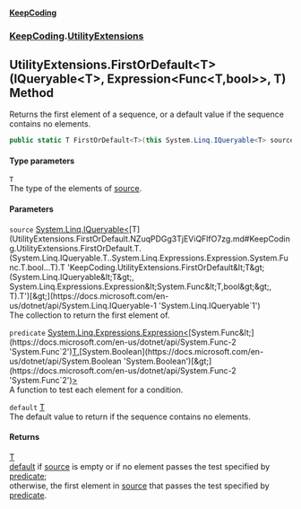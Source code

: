 #### [KeepCoding](index.md 'index')
### [KeepCoding](KeepCoding.md 'KeepCoding').[UtilityExtensions](UtilityExtensions.md 'KeepCoding.UtilityExtensions')
## UtilityExtensions.FirstOrDefault&lt;T&gt;(IQueryable&lt;T&gt;, Expression&lt;Func&lt;T,bool&gt;&gt;, T) Method
Returns the first element of a sequence, or a default value if the sequence contains no elements.  
```csharp
public static T FirstOrDefault<T>(this System.Linq.IQueryable<T> source, System.Linq.Expressions.Expression<System.Func<T,bool>> predicate, T @default);
```
#### Type parameters
<a name='KeepCoding.UtilityExtensions.FirstOrDefault.T.(System.Linq.IQueryable.T..System.Linq.Expressions.Expression.System.Func.T.bool...T).T'></a>
`T`  
The type of the elements of [source](UtilityExtensions.FirstOrDefault.NZuqPDGg3TjEViQFlfO7zg.md#KeepCoding.UtilityExtensions.FirstOrDefault.T.(System.Linq.IQueryable.T..System.Linq.Expressions.Expression.System.Func.T.bool...T).source 'KeepCoding.UtilityExtensions.FirstOrDefault&lt;T&gt;(System.Linq.IQueryable&lt;T&gt;, System.Linq.Expressions.Expression&lt;System.Func&lt;T,bool&gt;&gt;, T).source').
  
#### Parameters
<a name='KeepCoding.UtilityExtensions.FirstOrDefault.T.(System.Linq.IQueryable.T..System.Linq.Expressions.Expression.System.Func.T.bool...T).source'></a>
`source` [System.Linq.IQueryable&lt;](https://docs.microsoft.com/en-us/dotnet/api/System.Linq.IQueryable-1 'System.Linq.IQueryable`1')[T](UtilityExtensions.FirstOrDefault.NZuqPDGg3TjEViQFlfO7zg.md#KeepCoding.UtilityExtensions.FirstOrDefault.T.(System.Linq.IQueryable.T..System.Linq.Expressions.Expression.System.Func.T.bool...T).T 'KeepCoding.UtilityExtensions.FirstOrDefault&lt;T&gt;(System.Linq.IQueryable&lt;T&gt;, System.Linq.Expressions.Expression&lt;System.Func&lt;T,bool&gt;&gt;, T).T')[&gt;](https://docs.microsoft.com/en-us/dotnet/api/System.Linq.IQueryable-1 'System.Linq.IQueryable`1')  
The collection to return the first element of.
  
<a name='KeepCoding.UtilityExtensions.FirstOrDefault.T.(System.Linq.IQueryable.T..System.Linq.Expressions.Expression.System.Func.T.bool...T).predicate'></a>
`predicate` [System.Linq.Expressions.Expression&lt;](https://docs.microsoft.com/en-us/dotnet/api/System.Linq.Expressions.Expression-1 'System.Linq.Expressions.Expression`1')[System.Func&lt;](https://docs.microsoft.com/en-us/dotnet/api/System.Func-2 'System.Func`2')[T](UtilityExtensions.FirstOrDefault.NZuqPDGg3TjEViQFlfO7zg.md#KeepCoding.UtilityExtensions.FirstOrDefault.T.(System.Linq.IQueryable.T..System.Linq.Expressions.Expression.System.Func.T.bool...T).T 'KeepCoding.UtilityExtensions.FirstOrDefault&lt;T&gt;(System.Linq.IQueryable&lt;T&gt;, System.Linq.Expressions.Expression&lt;System.Func&lt;T,bool&gt;&gt;, T).T')[,](https://docs.microsoft.com/en-us/dotnet/api/System.Func-2 'System.Func`2')[System.Boolean](https://docs.microsoft.com/en-us/dotnet/api/System.Boolean 'System.Boolean')[&gt;](https://docs.microsoft.com/en-us/dotnet/api/System.Func-2 'System.Func`2')[&gt;](https://docs.microsoft.com/en-us/dotnet/api/System.Linq.Expressions.Expression-1 'System.Linq.Expressions.Expression`1')  
A function to test each element for a condition.
  
<a name='KeepCoding.UtilityExtensions.FirstOrDefault.T.(System.Linq.IQueryable.T..System.Linq.Expressions.Expression.System.Func.T.bool...T).default'></a>
`default` [T](UtilityExtensions.FirstOrDefault.NZuqPDGg3TjEViQFlfO7zg.md#KeepCoding.UtilityExtensions.FirstOrDefault.T.(System.Linq.IQueryable.T..System.Linq.Expressions.Expression.System.Func.T.bool...T).T 'KeepCoding.UtilityExtensions.FirstOrDefault&lt;T&gt;(System.Linq.IQueryable&lt;T&gt;, System.Linq.Expressions.Expression&lt;System.Func&lt;T,bool&gt;&gt;, T).T')  
The default value to return if the sequence contains no elements.
  
#### Returns
[T](UtilityExtensions.FirstOrDefault.NZuqPDGg3TjEViQFlfO7zg.md#KeepCoding.UtilityExtensions.FirstOrDefault.T.(System.Linq.IQueryable.T..System.Linq.Expressions.Expression.System.Func.T.bool...T).T 'KeepCoding.UtilityExtensions.FirstOrDefault&lt;T&gt;(System.Linq.IQueryable&lt;T&gt;, System.Linq.Expressions.Expression&lt;System.Func&lt;T,bool&gt;&gt;, T).T')  
[default](UtilityExtensions.FirstOrDefault.NZuqPDGg3TjEViQFlfO7zg.md#KeepCoding.UtilityExtensions.FirstOrDefault.T.(System.Linq.IQueryable.T..System.Linq.Expressions.Expression.System.Func.T.bool...T).default 'KeepCoding.UtilityExtensions.FirstOrDefault&lt;T&gt;(System.Linq.IQueryable&lt;T&gt;, System.Linq.Expressions.Expression&lt;System.Func&lt;T,bool&gt;&gt;, T).default') if [source](UtilityExtensions.FirstOrDefault.NZuqPDGg3TjEViQFlfO7zg.md#KeepCoding.UtilityExtensions.FirstOrDefault.T.(System.Linq.IQueryable.T..System.Linq.Expressions.Expression.System.Func.T.bool...T).source 'KeepCoding.UtilityExtensions.FirstOrDefault&lt;T&gt;(System.Linq.IQueryable&lt;T&gt;, System.Linq.Expressions.Expression&lt;System.Func&lt;T,bool&gt;&gt;, T).source') is empty or if no element passes the test specified by [predicate](UtilityExtensions.FirstOrDefault.NZuqPDGg3TjEViQFlfO7zg.md#KeepCoding.UtilityExtensions.FirstOrDefault.T.(System.Linq.IQueryable.T..System.Linq.Expressions.Expression.System.Func.T.bool...T).predicate 'KeepCoding.UtilityExtensions.FirstOrDefault&lt;T&gt;(System.Linq.IQueryable&lt;T&gt;, System.Linq.Expressions.Expression&lt;System.Func&lt;T,bool&gt;&gt;, T).predicate');  
            otherwise, the first element in [source](UtilityExtensions.FirstOrDefault.NZuqPDGg3TjEViQFlfO7zg.md#KeepCoding.UtilityExtensions.FirstOrDefault.T.(System.Linq.IQueryable.T..System.Linq.Expressions.Expression.System.Func.T.bool...T).source 'KeepCoding.UtilityExtensions.FirstOrDefault&lt;T&gt;(System.Linq.IQueryable&lt;T&gt;, System.Linq.Expressions.Expression&lt;System.Func&lt;T,bool&gt;&gt;, T).source') that passes the test specified by [predicate](UtilityExtensions.FirstOrDefault.NZuqPDGg3TjEViQFlfO7zg.md#KeepCoding.UtilityExtensions.FirstOrDefault.T.(System.Linq.IQueryable.T..System.Linq.Expressions.Expression.System.Func.T.bool...T).predicate 'KeepCoding.UtilityExtensions.FirstOrDefault&lt;T&gt;(System.Linq.IQueryable&lt;T&gt;, System.Linq.Expressions.Expression&lt;System.Func&lt;T,bool&gt;&gt;, T).predicate').
